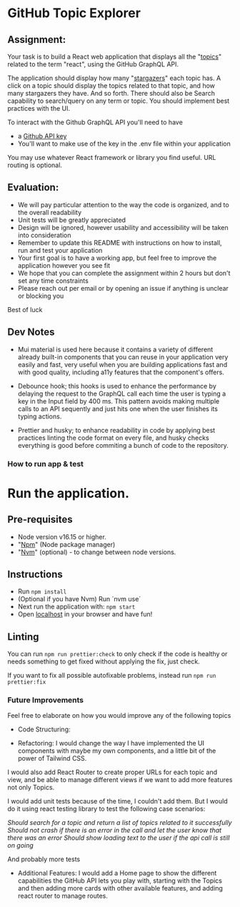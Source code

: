 # GitHub Topic Explorer

## Assignment:

Your task is to build a React web application that displays all the "[topics](https://docs.github.com/en/free-pro-team@latest/graphql/reference/objects#topic)" related to the term "react", using the GitHub GraphQL API.

The application should display how many "[stargazers](https://docs.github.com/en/free-pro-team@latest/graphql/reference/objects#stargazerconnection)" each topic has. A click on a topic should display the topics related to that topic, and how many stargazers they have. And so forth. There should also be Search capability to search/query on any term or topic. You should implement best practices with the UI.

To interact with the Github GraphQL API you'll need to have

- a [Github API key](https://docs.github.com/en/free-pro-team@latest/graphql/guides/forming-calls-with-graphql#authenticating-with-graphql)
- You'll want to make use of the key in the .env file within your application

You may use whatever React framework or library you find useful. URL routing is optional.

## Evaluation:

- We will pay particular attention to the way the code is organized, and to the overall readability
- Unit tests will be greatly appreciated
- Design will be ignored, however usability and accessibility will be taken into consideration
- Remember to update this README with instructions on how to install, run and test your application
- Your first goal is to have a working app, but feel free to improve the application however you see fit
- We hope that you can complete the assignment within 2 hours but don't set any time constraints
- Please reach out per email or by opening an issue if anything is unclear or blocking you

Best of luck

## Dev Notes

- Mui material is used here because it contains a variety of different already built-in components that you can reuse in your application very easily and fast, very useful when you are building applications fast and with good quality, including a11y features that the component's offers.

- Debounce hook; this hooks is used to enhance the performance by delaying the request to the GraphQL call each time the user is typing a key in the Input field by 400 ms. This pattern avoids making multiple calls to an API sequently and just hits one when the user finishes its typing actions.

- Prettier and husky; to enhance readability in code by applying best practices linting the code format on every file, and husky checks everything is good before commiting a bunch of code to the repository.

### How to run app & test

# Run the application.

## Pre-requisites

- Node version v16.15 or higher.
- "[Npm](https://www.npmjs.com/)" (Node package manager)
- "[Nvm](https://github.com/nvm-sh/nvm)" (optional) - to change between node versions.

## Instructions

- Run `npm install`
- (Optional if you have Nvm) Run ´nvm use´
- Next run the application with: `npm start`
- Open [localhost](http://localhost:3000) in your browser and have fun!

## Linting

You can run `npm run prettier:check` to only check if the code is healthy or needs something to get fixed without applying the fix, just check.

If you want to fix all possible autofixable problems, instead run `npm run prettier:fix`

### Future Improvements

Feel free to elaborate on how you would improve any of the following topics

- Code Structuring:

- Refactoring:
  I would change the way I have implemented the UI components with maybe my own components, and a little bit of the power of Tailwind CSS.

I would also add React Router to create proper URLs for each topic and view, and be able to manage different views if we want to add more features not only Topics.

I would add unit tests because of the time, I couldn't add them. But I would do it using react testing library to test the following case scenarios:

_Should search for a topic and return a list of topics related to it successfully_
_Should not crash if there is an error in the call and let the user know that there was an error_
_Should show loading text to the user if the api call is still on going_

And probably more tests

- Additional Features:
  I would add a Home page to show the different capabilities the GitHub API lets you play with, starting with the Topics and then adding more cards with other available features, and adding react router to manage routes.

